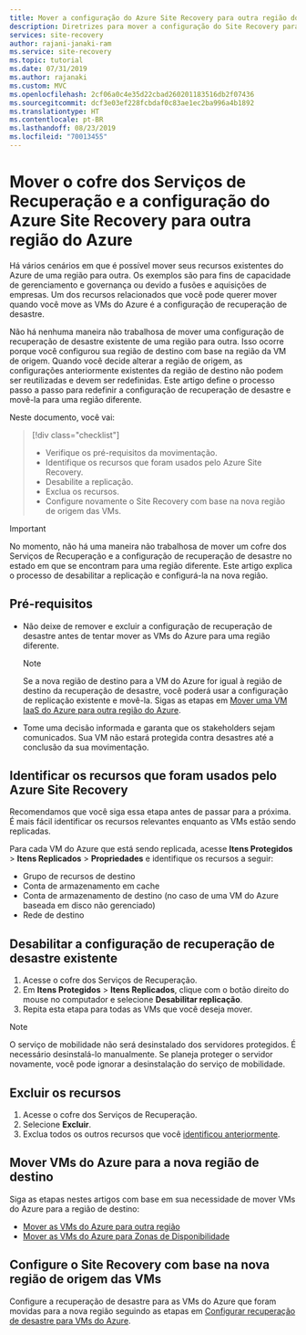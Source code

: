 ```yaml
---
title: Mover a configuração do Azure Site Recovery para outra região do Azure | Microsoft Docs
description: Diretrizes para mover a configuração do Site Recovery para outra região do Azure
services: site-recovery
author: rajani-janaki-ram
ms.service: site-recovery
ms.topic: tutorial
ms.date: 07/31/2019
ms.author: rajanaki
ms.custom: MVC
ms.openlocfilehash: 2cf06a0c4e35d22cbad260201183516db2f07436
ms.sourcegitcommit: dcf3e03ef228fcbdaf0c83ae1ec2ba996a4b1892
ms.translationtype: HT
ms.contentlocale: pt-BR
ms.lasthandoff: 08/23/2019
ms.locfileid: "70013455"
---
```

# <a name="move-a-recovery-services-vault-and-azure-site-recovery-configuration-to-another-azure-region"></a>Mover o cofre dos Serviços de Recuperação e a configuração do Azure Site Recovery para outra região do Azure

Há vários cenários em que é possível mover seus recursos existentes do Azure de uma região para outra. Os exemplos são para fins de capacidade de gerenciamento e governança ou devido a fusões e aquisições de empresas. Um dos recursos relacionados que você pode querer mover quando você move as VMs do Azure é a configuração de recuperação de desastre. 

Não há nenhuma maneira não trabalhosa de mover uma configuração de recuperação de desastre existente de uma região para outra. Isso ocorre porque você configurou sua região de destino com base na região da VM de origem. Quando você decide alterar a região de origem, as configurações anteriormente existentes da região de destino não podem ser reutilizadas e devem ser redefinidas. Este artigo define o processo passo a passo para redefinir a configuração de recuperação de desastre e movê-la para uma região diferente.

Neste documento, você vai:

> [!div class="checklist"]
> * Verifique os pré-requisitos da movimentação.
> * Identifique os recursos que foram usados pelo Azure Site Recovery.
> * Desabilite a replicação.
> * Exclua os recursos.
> * Configure novamente o Site Recovery com base na nova região de origem das VMs.

> [!IMPORTANT]
> No momento, não há uma maneira não trabalhosa de mover um cofre dos Serviços de Recuperação e a configuração de recuperação de desastre no estado em que se encontram para uma região diferente. Este artigo explica o processo de desabilitar a replicação e configurá-la na nova região.

## <a name="prerequisites"></a>Pré-requisitos

- Não deixe de remover e excluir a configuração de recuperação de desastre antes de tentar mover as VMs do Azure para uma região diferente. 

  > [!NOTE]
  > Se a nova região de destino para a VM do Azure for igual à região de destino da recuperação de desastre, você poderá usar a configuração de replicação existente e movê-la. Sigas as etapas em [Mover uma VM IaaS do Azure para outra região do Azure](azure-to-azure-tutorial-migrate.md).

- Tome uma decisão informada e garanta que os stakeholders sejam comunicados. Sua VM não estará protegida contra desastres até a conclusão da sua movimentação.

## <a name="identify-the-resources-that-were-used-by-azure-site-recovery"></a>Identificar os recursos que foram usados pelo Azure Site Recovery
Recomendamos que você siga essa etapa antes de passar para a próxima. É mais fácil identificar os recursos relevantes enquanto as VMs estão sendo replicadas.

Para cada VM do Azure que está sendo replicada, acesse **Itens Protegidos** > **Itens Replicados** > **Propriedades** e identifique os recursos a seguir:

- Grupo de recursos de destino
- Conta de armazenamento em cache
- Conta de armazenamento de destino (no caso de uma VM do Azure baseada em disco não gerenciado) 
- Rede de destino


## <a name="disable-the-existing-disaster-recovery-configuration"></a>Desabilitar a configuração de recuperação de desastre existente

1. Acesse o cofre dos Serviços de Recuperação.
2. Em **Itens Protegidos** > **Itens Replicados**, clique com o botão direito do mouse no computador e selecione **Desabilitar replicação**.
3. Repita esta etapa para todas as VMs que você deseja mover.

> [!NOTE]
> O serviço de mobilidade não será desinstalado dos servidores protegidos. É necessário desinstalá-lo manualmente. Se planeja proteger o servidor novamente, você pode ignorar a desinstalação do serviço de mobilidade.

## <a name="delete-the-resources"></a>Excluir os recursos

1. Acesse o cofre dos Serviços de Recuperação.
2. Selecione **Excluir**.
3. Exclua todos os outros recursos que você [identificou anteriormente](#identify-the-resources-that-were-used-by-azure-site-recovery).
 
## <a name="move-azure-vms-to-the-new-target-region"></a>Mover VMs do Azure para a nova região de destino

Siga as etapas nestes artigos com base em sua necessidade de mover VMs do Azure para a região de destino:

- [Mover as VMs do Azure para outra região](azure-to-azure-tutorial-migrate.md)
- [Mover as VMs do Azure para Zonas de Disponibilidade](move-azure-VMs-AVset-Azone.md)

## <a name="set-up-site-recovery-based-on-the-new-source-region-for-the-vms"></a>Configure o Site Recovery com base na nova região de origem das VMs

Configure a recuperação de desastre para as VMs do Azure que foram movidas para a nova região seguindo as etapas em [Configurar recuperação de desastre para VMs do Azure](azure-to-azure-tutorial-enable-replication.md).
